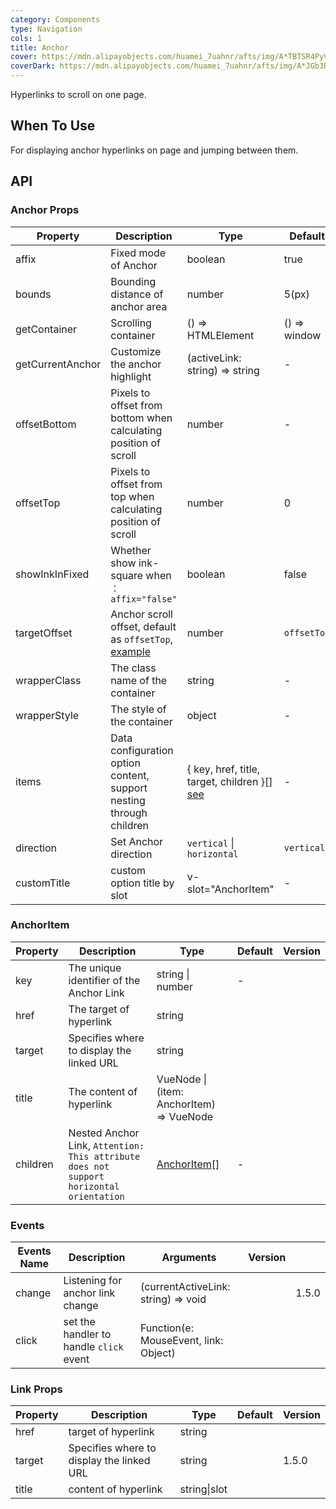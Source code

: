 ```yaml
---
category: Components
type: Navigation
cols: 1
title: Anchor
cover: https://mdn.alipayobjects.com/huamei_7uahnr/afts/img/A*TBTSR4PyVmkAAAAAAAAAAAAADrJ8AQ/original
coverDark: https://mdn.alipayobjects.com/huamei_7uahnr/afts/img/A*JGb3RIzyOCkAAAAAAAAAAAAADrJ8AQ/original
---
```


Hyperlinks to scroll on one page.

## When To Use

For displaying anchor hyperlinks on page and jumping between them.

## API

### Anchor Props

| Property | Description | Type | Default | Version |
| --- | --- | --- | --- | --- |
| affix | Fixed mode of Anchor | boolean | true |  |
| bounds | Bounding distance of anchor area | number | 5(px) |  |
| getContainer | Scrolling container | () => HTMLElement | () => window |  |
| getCurrentAnchor | Customize the anchor highlight | (activeLink: string) => string | - |  |
| offsetBottom | Pixels to offset from bottom when calculating position of scroll | number | - |  |
| offsetTop | Pixels to offset from top when calculating position of scroll | number | 0 |  |
| showInkInFixed | Whether show ink-square when `：affix="false"` | boolean | false |  |
| targetOffset | Anchor scroll offset, default as `offsetTop`, [example](#components-anchor-demo-targetoffset) | number | `offsetTop` | 1.5.0 |
| wrapperClass | The class name of the container | string | - |  |
| wrapperStyle | The style of the container | object | - |  |
| items | Data configuration option content, support nesting through children | { key, href, title, target, children }\[] [see](#anchoritem) | - | 4.0 |
| direction | Set Anchor direction | `vertical` \| `horizontal` | `vertical` | 4.0 |
| customTitle | custom option title by slot | v-slot="AnchorItem" | - | 4.0 |

### AnchorItem

| Property | Description | Type | Default | Version |
| --- | --- | --- | --- | --- |
| key | The unique identifier of the Anchor Link | string \| number | - |  |
| href | The target of hyperlink | string |  |  |
| target | Specifies where to display the linked URL | string |  |  |
| title | The content of hyperlink | VueNode \| (item: AnchorItem) => VueNode |  |  |
| children | Nested Anchor Link, `Attention: This attribute does not support horizontal orientation` | [AnchorItem](#anchoritem)\[] | - |  |

### Events

| Events Name | Description | Arguments | Version |  |
| --- | --- | --- | --- | --- |
| change | Listening for anchor link change | (currentActiveLink: string) => void |  | 1.5.0 |
| click | set the handler to handle `click` event | Function(e: MouseEvent, link: Object) |  |  |

### Link Props

| Property | Description                               | Type         | Default | Version |
| -------- | ----------------------------------------- | ------------ | ------- | ------- |
| href     | target of hyperlink                       | string       |         |         |
| target   | Specifies where to display the linked URL | string       |         | 1.5.0   |
| title    | content of hyperlink                      | string\|slot |         |         |
